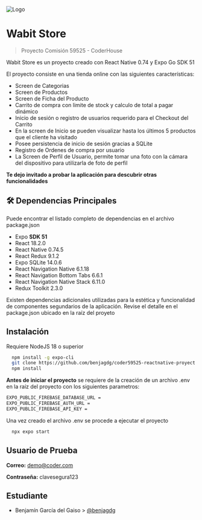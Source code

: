 
![Logo](https://wabit.cl/coder_app/logo_wabit_small.png)



# **Wabit Store**

> Proyecto Comisión 59525 - CoderHouse

Wabit Store es un proyecto creado con React Native 0.74 y Expo Go SDK 51

El proyecto consiste en una tienda online con las siguientes características:

- Screen de Categorias
- Screen de Productos
- Screen de Ficha del Producto
- Carrito de compra con limite de stock y calculo de total a pagar dinámico
- Inicio de sesión o registro de usuarios requerido para el Checkout del Carrito
- En la screen de Inicio se pueden visualizar hasta los últimos 5 productos que el cliente ha visitado
- Posee persistencia de inicio de sesión gracias a SQLite
- Registro de Ordenes de compra por usuario
- La Screen de Perfil de Usuario, permite tomar una foto con la cámara del dispositivo para utilizarla de foto de perfil

**Te dejo invitado a probar la aplicación para descubrir otras funcionalidades**


## 🛠 Dependencias Principales
Puede encontrar el listado completo de dependencias en el archivo package.json

- Expo **SDK 51**
- React 18.2.0
- React Native 0.74.5
- React Redux 9.1.2
- Expo SQLite 14.0.6
- React Navigation Native 6.1.18
- React Navigation Bottom Tabs 6.6.1
- React Navigation Native Stack 6.11.0
- Redux Toolkit 2.3.0

Existen dependencias adicionales utilizadas para la estética y funcionalidad de componentes segundarios de la aplicación. Revise el detalle en el package.json ubicado en la raíz del proyeto




## Instalación

Requiere NodeJS 18 o superior

```bash
  npm install -g expo-cli
  git clone https://github.com/benjagdg/coder59525-reactnative-proyect
  npm install
```

**Antes de iniciar el proyecto** se requiere de la creación de un archivo .env en la raíz del proyecto con los siguientes parametros:

```bash
EXPO_PUBLIC_FIREBASE_DATABASE_URL = 
EXPO_PUBLIC_FIREBASE_AUTH_URL = 
EXPO_PUBLIC_FIREBASE_API_KEY = 
```

Una vez creado el archivo .env se procede a ejecutar el proyecto

```bash
  npx expo start
```

## Usuario de Prueba

**Correo:** demo@coder.com

**Contraseña:** clavesegura123


## Estudiante
- Benjamín García del Gaiso > [@benjagdg](https://www.github.com/benjagdg)

